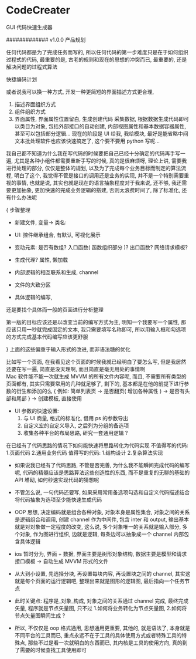 # CodeCreater
GUI 代码快速生成器




############# v1.0.0 产品规划 

任何代码都是为了完成任务而写的, 所以任何代码的第一步难度只是在于如何组织过程式的代码, 最重要的是, 古老的规则和现在的思想的冲突而已, 最重要的, 还是解决问题的过程式算法 

快捷编码计划 

或者说我可以换一种方式, 开发一种更简短的界面描述方式更合理, 
1. 描述界面组织方式 
2. 组件组织方式 
3. 界面属性, 界面属性位置留白, 生成创建代码 
采集数据, 根据数据生成代码即可 
以类目为对象, 包括外部接口的自动创建, 内部视图属性和基本数据容器属性, 甚至可以包括部分逻辑… 
现在的阶段是 UI 给我, 我给模块, 最好是能省略中间 
文本批处理软件也应该快速搞定了, 这个要不要用 python 写呢… 

我自己都不知道为什么我在写代码的时候要把自己已经十分确定的代码再手写一遍, 尤其是各种小组件都需要重新手写的时候, 真的是很麻烦呀, 理论上讲, 需要我进行处理的部分, 仅仅是整体的规划, 以及为了完成每个业务目标而制定的算法流程, 明白了这个, 我觉得不管是接口的调用还是业务的实现, 并不是一个特别需要重视的事情, 也就是说, 其实也就是现在的语言抽象程度对于我来说, 还不够, 我还需要更加抽象, 更加快速的完成业务逻辑的搭建, 否则太浪费时间了, 除了标准化, 还有什么办法呢 

{ 步骤整理 
* 新建文件, 变量-> 类名: 
* UI: 控件继承组合, 有默认, 可视化展示 
* 变动元素: 是否有数组? 入口函数( 函数组织部分 )? 出口函数?  网络请求模板? 
* 生成代理? 属性, 懒加载 

* 内部逻辑的相互联系和生成, channel  
* 文件的大致分区 
* 具体逻辑的编写, 

还是要找个具体而一般的页面进行分析整理 

第一版的目标应该还是以改变当前的编写方式为主, 明知一个我要写一个属性, 那应该只用一秒就完成固定的文本, 我只需要填写名称即可, 所以用输入框和勾选项的方式完成基本代码编写应该更舒服 

}
上面的这些偏重于输入形式的改进, 而非语法糖的优化 

比如写一个页面, 在我看见这个页面的时候我就已经明白了要怎么写, 但是我居然还要在写一遍, 简直是没天理啊, 而且简直是毫无用处的事情啊  
Mac 软件能不能一次就生成 MVVM 的所有文件内容呢, 而且, 不需要所有类型的页面都有, 其实只需要常用的几种就足够了, 剩下的, 基本都是在他的前提下进行参数的衍生和添加的么 
{
例如: 简单列表页 -> 是否翻页( 增加各种属性 ) -> 是否有头部和尾部 
} -> 创建模板, 直接使用 

* UI 参数的快速设置: 
	1. 与 UI 商量, 格式的标准化, 借用 ps 的参数导出 
	2. 自定义宏的自定义导入, 之后列为分组的备选项 
	3. 收集各种平台的布局思路, 研究一套通用逻辑 ? 

在已经有了代码思路的情况下如何能快速将思路转化为代码实现 
不值得写的代码: 1.页面代码 2.通用业务代码 
值得写的代码: 1.结构设计 2.复杂算法实现 

* 如果说我已经有了代码思路, 不管是否完善, 为什么我不能瞬间完成代码的编写呢, 代码的精髓应该是思路算法这些创造性的东西, 而不是重复的无聊的基础的 API 堆砌, 如何秒速实现代码的猜想呢 

* 不管怎么说, 一句代码还要写, 如果采用常用备选项勾选和自定义代码描述结合将代码抽象为选项至少能快速生成代码 

* OOP 思想, 决定编码就是组合各种对象, 对象本身是属性集合, 对象之间的关系是逻辑组合和调用, 创建 channel 作为中间件, 包含 inter 和 output, 输出基本就是对对象做一定程度的改变, 这么说, 多个对象唯一的关系就是输入部分, 多个对象, 作为图进行组织, 边就是逻辑, 每条边可以抽象成一个 channel 内部包含具体逻辑  

* ios 暂时分为, 界面 + 数据, 界面主要是树形对象结构, 数据主要是模型和请求接口模板 -> 自动生成 MVVM 形式的文件 

* 从大到小设置, 先选择分块, 再设置每块内容, 再设置块之间的 channel, 其实这就是每个页面的运行逻辑吧, 整理出来就是图形的逻辑图, 最后指向一个任务节点 

* 此时关键点: 程序是_对象_构成, 对象之间的关系通过 channel 完成, 最终完成矢量, 程序就是节点矢量图, 只不过 1.如何将业务转化为节点矢量图, 2.如何将节点矢量图瞬间生成 ? 

* 所以, 不仅仅是 oop 格式通用, 思想通用更重要, 其他的, 就是语法了, 本身就是不同平台的工具而已, 重点永远不在于工具的具体使用方式或者特殊工具的特殊点, 那些不过是看一次就明白的东西而已, 其内核是工具的使用方向, 真的到了需要的时候查找工具使用即可  

